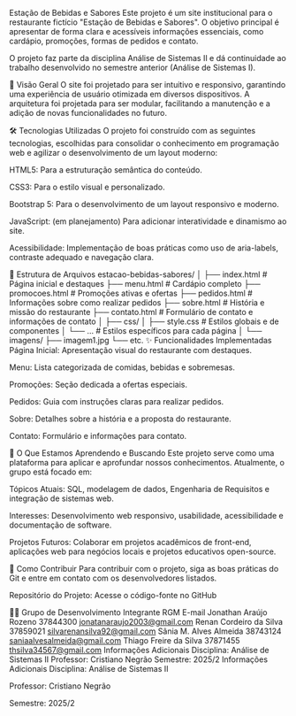 Estação de Bebidas e Sabores Este projeto é um site institucional para o restaurante fictício "Estação de Bebidas e Sabores". O objetivo principal é apresentar de forma clara e acessíveis informações essenciais, como cardápio, promoções, formas de pedidos e contato.

O projeto faz parte da disciplina Análise de Sistemas II e dá continuidade ao trabalho desenvolvido no semestre anterior (Análise de Sistemas I).

📜 Visão Geral O site foi projetado para ser intuitivo e responsivo, garantindo uma experiência de usuário otimizada em diversos dispositivos. A arquitetura foi projetada para ser modular, facilitando a manutenção e a adição de novas funcionalidades no futuro.

🛠️ Tecnologias Utilizadas O projeto foi construído com as seguintes tecnologias, escolhidas para consolidar o conhecimento em programação web e agilizar o desenvolvimento de um layout moderno:

HTML5: Para a estruturação semântica do conteúdo.

CSS3: Para o estilo visual e personalizado.

Bootstrap 5: Para o desenvolvimento de um layout responsivo e moderno.

JavaScript: (em planejamento) Para adicionar interatividade e dinamismo ao site.

Acessibilidade: Implementação de boas práticas como uso de aria-labels, contraste adequado e navegação clara.

📂 Estrutura de Arquivos
estacao-bebidas-sabores/
│
├── index.html          # Página inicial e destaques
├── menu.html           # Cardápio completo
├── promocoes.html      # Promoções ativas e ofertas
├── pedidos.html        # Informações sobre como realizar pedidos
├── sobre.html          # História e missão do restaurante
├── contato.html        # Formulário de contato e informações de contato
│
├── css/
│   ├── style.css       # Estilos globais e de componentes
│   └── ...             # Estilos específicos para cada página
│
└── imagens/
    ├── imagem1.jpg
    └── etc.
✨ Funcionalidades Implementadas Página Inicial: Apresentação visual do restaurante com destaques.

Menu: Lista categorizada de comidas, bebidas e sobremesas.

Promoções: Seção dedicada a ofertas especiais.

Pedidos: Guia com instruções claras para realizar pedidos.

Sobre: ​​Detalhes sobre a história e a proposta do restaurante.

Contato: Formulário e informações para contato.

🚀 O Que Estamos Aprendendo e Buscando Este projeto serve como uma plataforma para aplicar e aprofundar nossos conhecimentos. Atualmente, o grupo está focado em:

Tópicos Atuais: SQL, modelagem de dados, Engenharia de Requisitos e integração de sistemas web.

Interesses: Desenvolvimento web responsivo, usabilidade, acessibilidade e documentação de software.

Projetos Futuros: Colaborar em projetos acadêmicos de front-end, aplicações web para negócios locais e projetos educativos open-source.

🤝 Como Contribuir Para contribuir com o projeto, siga as boas práticas do Git e entre em contato com os desenvolvedores listados.

Repositório do Projeto: Acesse o código-fonte no GitHub

👨‍💻 Grupo de Desenvolvimento
Integrante	RGM	E-mail
Jonathan Araújo Rozeno	37844300	jonatanaraujo2003@gmail.com
Renan Cordeiro da Silva	37859021	silvarenansilva92@gmail.com
Sânia M. Alves Almeida	38743124	saniaalvesalmeida@gmail.com
Thiago Freire da Silva	37871455	thsilva34567@gmail.com
Informações Adicionais
Disciplina: Análise de Sistemas II
Professor: Cristiano Negrão
Semestre: 2025/2
Informações Adicionais Disciplina: Análise de Sistemas II

Professor: Cristiano Negrão

Semestre: 2025/2
